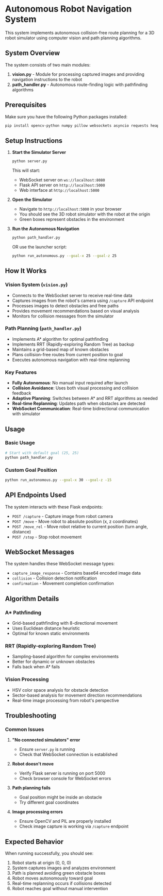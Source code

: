 # Autonomous Robot Navigation System

This system implements autonomous collision-free route planning for a 3D robot simulator using computer vision and path planning algorithms.

## System Overview

The system consists of two main modules:

1. **vision.py** - Module for processing captured images and providing navigation instructions to the robot
2. **path_handler.py** - Autonomous route-finding logic with pathfinding algorithms

## Prerequisites

Make sure you have the following Python packages installed:

```bash
pip install opencv-python numpy pillow websockets asyncio requests heapq math
```

## Setup Instructions

1. **Start the Simulator Server**
   ```bash
   python server.py
   ```
   This will start:
   - WebSocket server on `ws://localhost:8080`
   - Flask API server on `http://localhost:5000`
   - Web interface at `http://localhost:5000`

2. **Open the Simulator**
   - Navigate to `http://localhost:5000` in your browser
   - You should see the 3D robot simulator with the robot at the origin
   - Green boxes represent obstacles in the environment

3. **Run the Autonomous Navigation**
   ```bash
   python path_handler.py
   ```
   OR use the launcher script:
   ```bash
   python run_autonomous.py --goal-x 25 --goal-z 25
   ```

## How It Works

### Vision System (`vision.py`)
- Connects to the WebSocket server to receive real-time data
- Captures images from the robot's camera using `/capture` API endpoint
- Processes images to detect obstacles and free paths
- Provides movement recommendations based on visual analysis
- Monitors for collision messages from the simulator

### Path Planning (`path_handler.py`)
- Implements A* algorithm for optimal pathfinding
- Implements RRT (Rapidly-exploring Random Tree) as backup
- Maintains a grid-based map of known obstacles
- Plans collision-free routes from current position to goal
- Executes autonomous navigation with real-time replanning

### Key Features
- **Fully Autonomous**: No manual input required after launch
- **Collision Avoidance**: Uses both visual processing and collision feedback
- **Adaptive Planning**: Switches between A* and RRT algorithms as needed
- **Real-time Replanning**: Updates path when obstacles are detected
- **WebSocket Communication**: Real-time bidirectional communication with simulator

## Usage

### Basic Usage
```bash
# Start with default goal (25, 25)
python path_handler.py
```

### Custom Goal Position
```bash
python run_autonomous.py --goal-x 30 --goal-z -15
```

## API Endpoints Used

The system interacts with these Flask endpoints:

- `POST /capture` - Capture image from robot camera
- `POST /move` - Move robot to absolute position (x, z coordinates)
- `POST /move_rel` - Move robot relative to current position (turn angle, distance)
- `POST /stop` - Stop robot movement

## WebSocket Messages

The system handles these WebSocket message types:

- `capture_image_response` - Contains base64 encoded image data
- `collision` - Collision detection notification
- `confirmation` - Movement completion confirmation

## Algorithm Details

### A* Pathfinding
- Grid-based pathfinding with 8-directional movement
- Uses Euclidean distance heuristic
- Optimal for known static environments

### RRT (Rapidly-exploring Random Tree)
- Sampling-based algorithm for complex environments
- Better for dynamic or unknown obstacles
- Falls back when A* fails

### Vision Processing
- HSV color space analysis for obstacle detection
- Sector-based analysis for movement direction recommendations
- Real-time image processing from robot's perspective

## Troubleshooting

### Common Issues

1. **"No connected simulators" error**
   - Ensure `server.py` is running
   - Check that WebSocket connection is established

2. **Robot doesn't move**
   - Verify Flask server is running on port 5000
   - Check browser console for WebSocket errors

3. **Path planning fails**
   - Goal position might be inside an obstacle
   - Try different goal coordinates

4. **Image processing errors**
   - Ensure OpenCV and PIL are properly installed
   - Check image capture is working via `/capture` endpoint

## Expected Behavior

When running successfully, you should see:

1. Robot starts at origin (0, 0, 0)
2. System captures images and analyzes environment
3. Path is planned avoiding green obstacle boxes
4. Robot moves autonomously toward goal
5. Real-time replanning occurs if collisions detected
6. Robot reaches goal without manual intervention
